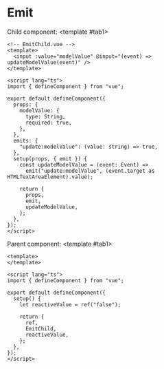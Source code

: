 <script setup>
import Tab from '../../../components/Tab.vue'
</script>

# Emit

Child component:
<Tab>
  <template #tab1>

```vue
<!-- EmitChild.vue -->
<template>
  <input :value="modelValue" @input="(event) => updateModelValue(event)" />
</template>

<script lang="ts">
import { defineComponent } from "vue";

export default defineComponent({
  props: {
    modelValue: {
      type: String,
      required: true,
    },
  },
  emits: {
    "update:modelValue": (value: string) => true,
  },
  setup(props, { emit }) {
    const updateModelValue = (event: Event) => 
      emit("update:modelValue", (event.target as HTMLTextAreaElement).value);

    return {
      props,
      emit,
      updateModelValue,
    };
  },
});
</script>
```
  </template>
  <template #tab2>

```vue
<!-- EmitChild.vue -->
<template>
  <input :value="modelValue" @input="(event) => updateModelValue(event)" />
</template>

<script setup lang="ts">
// Method 1
const props = defineProps<{
  modelValue: string;
}>();
const emit = defineEmits<{
  (event: "update:modelValue", value: string): void;
}>();

// Method 2
const props = defineProps({
  modelValue: {
    type: String,
    required: true,
  },
});
const emit = defineEmits({
  "update:modelValue": (value: string) => true,
});

const updateModelValue = (event: Event) =>
  emit("update:modelValue", (event.target as HTMLTextAreaElement).value);
</script>
```
  </template>
</Tab>

Parent component:
<Tab>
  <template #tab1>

```vue
<template>
</template>

<script lang="ts">
import { defineComponent } from "vue";

export default defineComponent({
  setup() {
    let reactiveValue = ref("false");

    return {
      ref,
      EmitChild,
      reactiveValue,
    };
  },
});
</script>
```
  </template>
  <template #tab2>

```vue
<template>
  <EmitChild v-model="reactiveValue" />
</template>

<script setup lang="ts">
import { ref } from "vue";
import EmitChild from "./EmitChild.vue";

let reactiveValue = ref("false");
</script>
```
  </template>
</Tab>